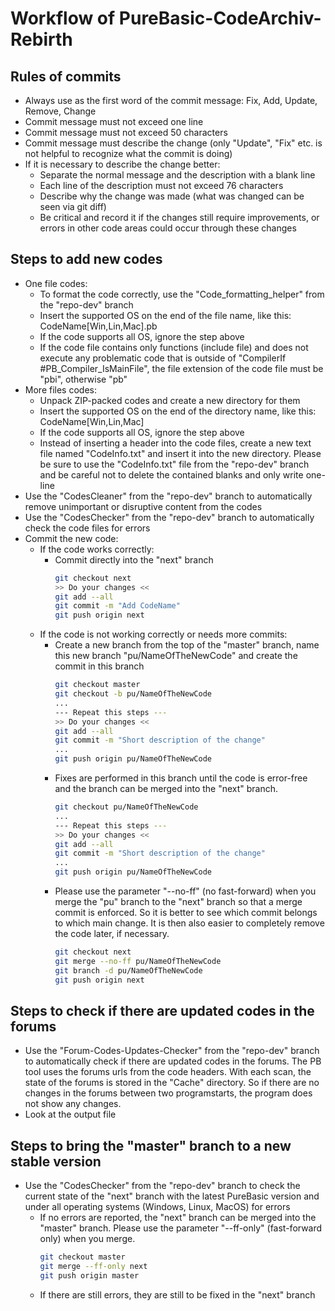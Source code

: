 # Workflow of PureBasic-CodeArchiv-Rebirth

## Rules of commits
* Always use as the first word of the commit message: Fix, Add, Update, Remove, Change
* Commit message must not exceed one line
* Commit message must not exceed 50 characters
* Commit message must describe the change (only "Update", "Fix" etc. is not helpful to recognize
  what the commit is doing)
* If it is necessary to describe the change better:
  * Separate the normal message and the description with a blank line
  * Each line of the description must not exceed 76 characters
  * Describe why the change was made (what was changed can be seen via git diff)
  * Be critical and record it if the changes still require improvements, or errors in other code
    areas could occur through these changes

## Steps to add new codes
* One file codes:
  * To format the code correctly, use the "Code_formatting_helper" from the "repo-dev" branch
  * Insert the supported OS on the end of the file name, like this: CodeName[Win,Lin,Mac].pb
  * If the code supports all OS, ignore the step above
  * If the code file contains only functions (include file) and does not execute any problematic
    code that is outside of "CompilerIf #PB_Compiler_IsMainFile", the file extension of the code
    file must be "pbi", otherwise "pb"
* More files codes:
  * Unpack ZIP-packed codes and create a new directory for them
  * Insert the supported OS on the end of the directory name, like this: CodeName[Win,Lin,Mac]
  * If the code supports all OS, ignore the step above
  * Instead of inserting a header into the code files, create a new text file named "CodeInfo.txt"
    and insert it into the new directory. Please be sure to use the "CodeInfo.txt" file from the
    "repo-dev" branch and be careful not to delete the contained blanks and only write one-line
* Use the "CodesCleaner" from the "repo-dev" branch to automatically remove unimportant or
  disruptive content from the codes
* Use the "CodesChecker" from the "repo-dev" branch to automatically check the code files for
  errors
* Commit the new code:
  * If the code works correctly:
    * Commit directly into the "next" branch
      ```bash
      git checkout next
      >> Do your changes <<
      git add --all
      git commit -m "Add CodeName"
      git push origin next
      ```
  * If the code is not working correctly or needs more commits:
    * Create a new branch from the top of the "master" branch, name this new branch
      "pu/NameOfTheNewCode" and create the commit in this branch
      ```bash
      git checkout master
      git checkout -b pu/NameOfTheNewCode
      ...
      --- Repeat this steps ---
      >> Do your changes <<
      git add --all
      git commit -m "Short description of the change"
      ...
      git push origin pu/NameOfTheNewCode
      ```
    * Fixes are performed in this branch until the code is error-free and the branch can be merged
      into the "next" branch.
      ```bash
      git checkout pu/NameOfTheNewCode
      ...
      --- Repeat this steps ---
      >> Do your changes <<
      git add --all
      git commit -m "Short description of the change"
      ...
      git push origin pu/NameOfTheNewCode
      ```
    * Please use the parameter "--no-ff" (no fast-forward) when you merge the "pu" branch to the
      "next" branch so that a merge commit is enforced. So it is better to see which commit
      belongs to which main change. It is then also easier to completely remove the code later, if
      necessary.
      ```bash
      git checkout next
      git merge --no-ff pu/NameOfTheNewCode
      git branch -d pu/NameOfTheNewCode
      git push origin next
      ```
    
## Steps to check if there are updated codes in the forums
* Use the "Forum-Codes-Updates-Checker" from the "repo-dev" branch to automatically check if there
  are updated codes in the forums. The PB tool uses the forums urls from the code headers. With
  each scan, the state of the forums is stored in the "Cache" directory. So if there are no
  changes in the forums between two programstarts, the program does not show any changes.
* Look at the output file

## Steps to bring the "master" branch to a new stable version
* Use the "CodesChecker" from the "repo-dev" branch to check the current state of the "next"
  branch with the latest PureBasic version and under all operating systems (Windows, Linux, MacOS)
  for errors
  * If no errors are reported, the "next" branch can be merged into the "master" branch.
    Please use the parameter "--ff-only" (fast-forward only) when you merge.
    ```bash
    git checkout master
    git merge --ff-only next
    git push origin master
    ```
  * If there are still errors, they are still to be fixed in the "next" branch
